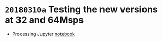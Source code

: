 # `20180310a` Testing the new versions at 32 and 64Msps

* Processing Jupyter [notebook](/matty/20180310a/20180310a-Loops.ipynb)

